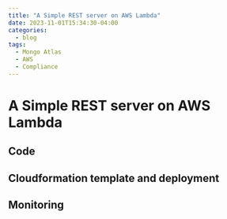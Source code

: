 ```yaml
---
title: "A Simple REST server on AWS Lambda"
date: 2023-11-01T15:34:30-04:00
categories:
  - blog
tags:
  - Mongo Atlas
  - AWS
  - Compliance
---
```


# A Simple REST server on AWS Lambda

## Code

## Cloudformation template and deployment

## Monitoring